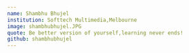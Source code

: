 ```yaml
---
name: Shambhu Bhujel
institution: Softtech Multimedia,Melbourne
image: shambhubhujel.JPG
quote: Be better version of yourself,learning never ends!
github: shambhubhujel
---
```

